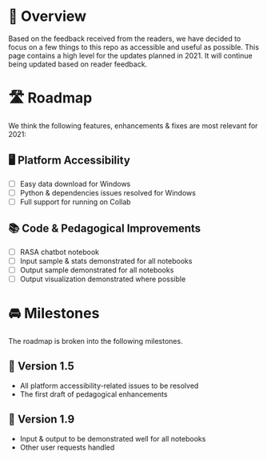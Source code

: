 # 🚩 Overview

Based on the feedback received from the readers, we have decided to focus on a few things to this repo as accessible and useful as possible. This page contains a high level for the updates planned in 2021. It will continue being updated based on reader feedback. 

# 🛣️  Roadmap

We think the following features, enhancements & fixes are most relevant for 2021:

## 🖥️ Platform Accessibility
- [ ] Easy data download for Windows
- [ ] Python & dependencies issues resolved for Windows
- [ ] Full support for running on Collab

## 📚 Code & Pedagogical Improvements
- [ ] RASA chatbot notebook
- [ ] Input sample & stats demonstrated for all notebooks
- [ ] Output sample demonstrated for all notebooks
- [ ] Output visualization demonstrated where possible

# 🚘 Milestones

The roadmap is broken into the following milestones. 

## 🚧 Version 1.5

- All platform accessibility-related issues to be resolved
- The first draft of pedagogical enhancements

## 🏁 Version 1.9

- Input & output to be demonstrated well for all notebooks
- Other user requests handled
